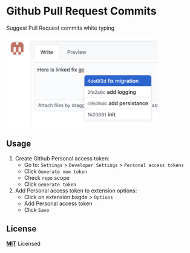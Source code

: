 # Github Pull Request Commits

Suggest Pull Request commits white typing

<img src="screenshots/01.png" width="400" alt="showcase" />

## Usage

1. Create Github Personal access token:
   - Go to: `Settings` > `Developer Settings` > `Personal access tokens`
   - Click `Generate new token`
   - Check `repo` scope
   - Click `Generate token`
2. Add Personal access token to extension options:
   - Click on extension bagde > `Options`
   - Add Personal access token
   - Click `Save`

## License

**[MIT](LICENSE)** Licensed
